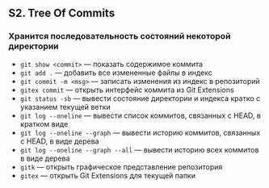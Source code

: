 ## S2. Tree Of Commits
### Хранится последовательность состояний некоторой директории
- `git show <commit>` — показать содержимое коммита
- `git add .` — добавить все измененные файлы в индекс
- `git commit -m <msg>` — записать изменения из индекс в репозиторий
- `gitex commit` — открыть интерфейс коммита из Git Extensions
- `git status -sb` — вывести состояние директории и индекса кратко с указанием текущей ветки
- `git log --oneline` — вывести список коммитов, связанных с HEAD, в кратком виде
- `git log --oneline --graph` — вывести историю коммитов, связанных с HEAD, в виде дерева
- `git log --oneline --graph --all` — вывести историю всех коммитов в виде дерева
- `gitk` — открыть графическое представление репозитория
- `gitex` — открыть Git Extensions для текущей папки
